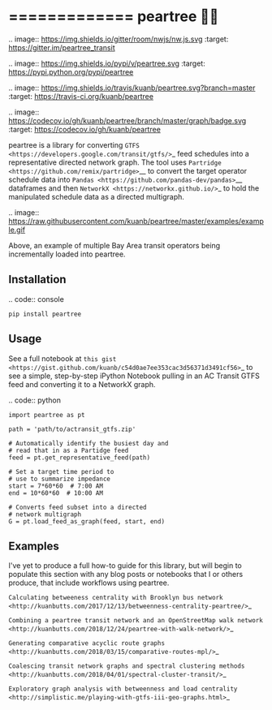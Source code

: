 =============
peartree 🍐🌳
=============

.. image:: https://img.shields.io/gitter/room/nwjs/nw.js.svg
        :target: https://gitter.im/peartree_transit

.. image:: https://img.shields.io/pypi/v/peartree.svg
        :target: https://pypi.python.org/pypi/peartree

.. image:: https://img.shields.io/travis/kuanb/peartree.svg?branch=master
        :target: https://travis-ci.org/kuanb/peartree

.. image:: https://codecov.io/gh/kuanb/peartree/branch/master/graph/badge.svg
  :target: https://codecov.io/gh/kuanb/peartree

peartree is a library for converting `GTFS <https://developers.google.com/transit/gtfs/>`_ feed schedules into a representative directed network graph. The tool uses `Partridge <https://github.com/remix/partridge>`__ to convert the target operator schedule data into `Pandas <https://github.com/pandas-dev/pandas>`__ dataframes and then `NetworkX <https://networkx.github.io/>`_ to hold the manipulated schedule data as a directed multigraph.

.. image:: https://raw.githubusercontent.com/kuanb/peartree/master/examples/example.gif

Above, an example of multiple Bay Area transit operators being incrementally loaded into peartree.

Installation
------------

.. code:: console

    pip install peartree

Usage
-----

See a full notebook at `this gist <https://gist.github.com/kuanb/c54d0ae7ee353cac3d56371d3491cf56>`_ to see a simple, step-by-step iPython Notebook pulling in an AC Transit GTFS feed and converting it to a NetworkX graph.

.. code:: python

    import peartree as pt

    path = 'path/to/actransit_gtfs.zip'

    # Automatically identify the busiest day and
    # read that in as a Partidge feed
    feed = pt.get_representative_feed(path)

    # Set a target time period to
    # use to summarize impedance
    start = 7*60*60  # 7:00 AM
    end = 10*60*60  # 10:00 AM

    # Converts feed subset into a directed
    # network multigraph
    G = pt.load_feed_as_graph(feed, start, end)

Examples
--------

I've yet to produce a full how-to guide for this library, but will begin to populate this section with any blog posts or notebooks that I or others produce, that include workflows using peartree.

`Calculating betweeness centrality with Brooklyn bus network <http://kuanbutts.com/2017/12/13/betweenness-centrality-peartree/>`_

`Combining a peartree transit network and an OpenStreetMap walk network <http://kuanbutts.com/2018/12/24/peartree-with-walk-network/>`_

`Generating comparative acyclic route graphs <http://kuanbutts.com/2018/03/15/comparative-routes-mpl/>`_

`Coalescing transit network graphs and spectral clustering methods <http://kuanbutts.com/2018/04/01/spectral-cluster-transit/>`_

`Exploratory graph analysis with betweenness and load centrality <http://simplistic.me/playing-with-gtfs-iii-geo-graphs.html>`_
